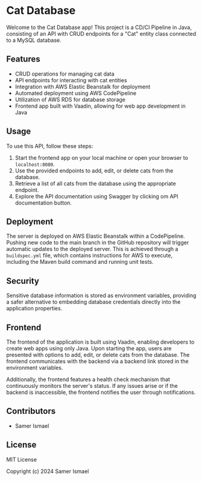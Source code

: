 # Cat Database

Welcome to the Cat Database app! This project is a CD/CI Pipeline in Java, consisting of an API with CRUD endpoints for a "Cat" entity class connected to a MySQL database.

## Features

- CRUD operations for managing cat data
- API endpoints for interacting with cat entities
- Integration with AWS Elastic Beanstalk for deployment
- Automated deployment using AWS CodePipeline
- Utilization of AWS RDS for database storage
- Frontend app built with Vaadin, allowing for web app development in Java

## Usage

To use this API, follow these steps:

1. Start the frontend app on your local machine or open your browser to `localhost:8080`.
2. Use the provided endpoints to add, edit, or delete cats from the database.
3. Retrieve a list of all cats from the database using the appropriate endpoint.
4. Explore the API documentation using Swagger by clicking om API documentation button.

## Deployment

The server is deployed on AWS Elastic Beanstalk within a CodePipeline. Pushing new code to the main branch in the GitHub repository will trigger automatic updates to the deployed server. This is achieved through a `buildspec.yml` file, which contains instructions for AWS to execute, including the Maven build command and running unit tests.

## Security

Sensitive database information is stored as environment variables, providing a safer alternative to embedding database credentials directly into the application properties.

## Frontend

The frontend of the application is built using Vaadin, enabling developers to create web apps using only Java. Upon starting the app, users are presented with options to add, edit, or delete cats from the database. The frontend communicates with the backend via a backend link stored in the environment variables.

Additionally, the frontend features a health check mechanism that continuously monitors the server's status. If any issues arise or if the backend is inaccessible, the frontend notifies the user through notifications.

## Contributors

- Samer Ismael

## License

MIT License

Copyright (c) 2024 Samer Ismael
